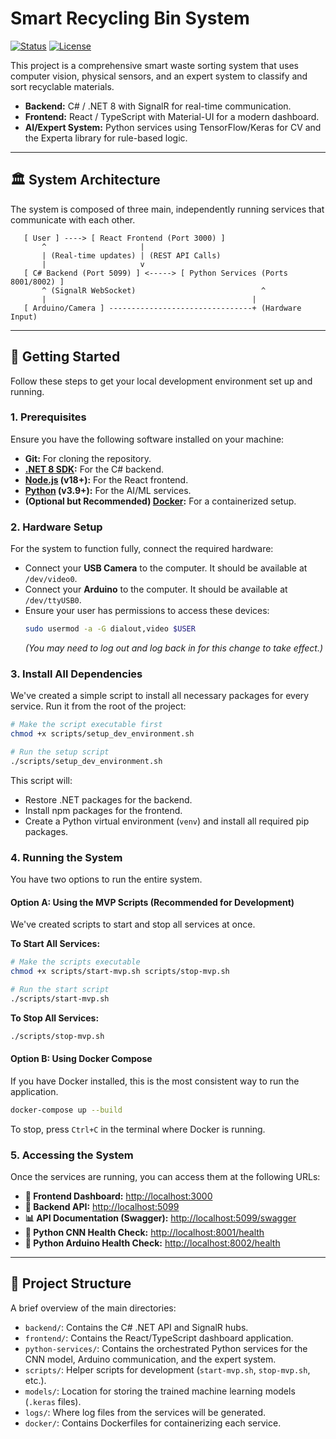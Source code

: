 # Smart Recycling Bin System

[![Status](https://img.shields.io/badge/status-active-success.svg)](https://#)
[![License](https://img.shields.io/badge/license-MIT-blue.svg)](/LICENSE)

This project is a comprehensive smart waste sorting system that uses computer vision, physical sensors, and an expert system to classify and sort recyclable materials.

-   **Backend:** C# / .NET 8 with SignalR for real-time communication.
-   **Frontend:** React / TypeScript with Material-UI for a modern dashboard.
-   **AI/Expert System:** Python services using TensorFlow/Keras for CV and the Experta library for rule-based logic.

---

## 🏛️ System Architecture

The system is composed of three main, independently running services that communicate with each other.

```
   [ User ] ----> [ React Frontend (Port 3000) ]
       ^                     |
       | (Real-time updates) | (REST API Calls)
       |                     v
   [ C# Backend (Port 5099) ] <-----> [ Python Services (Ports 8001/8002) ]
       ^ (SignalR WebSocket)                            ^
       |                                              |
   [ Arduino/Camera ] --------------------------------+ (Hardware Input)
```

---

## 🚀 Getting Started

Follow these steps to get your local development environment set up and running.

### 1. Prerequisites

Ensure you have the following software installed on your machine:

-   **Git:** For cloning the repository.
-   **[.NET 8 SDK](https://dotnet.microsoft.com/download/dotnet/8.0):** For the C# backend.
-   **[Node.js](https://nodejs.org/) (v18+):** For the React frontend.
-   **[Python](https://www.python.org/downloads/) (v3.9+):** For the AI/ML services.
-   **(Optional but Recommended) [Docker](https://www.docker.com/products/docker-desktop/):** For a containerized setup.

### 2. Hardware Setup

For the system to function fully, connect the required hardware:

-   Connect your **USB Camera** to the computer. It should be available at `/dev/video0`.
-   Connect your **Arduino** to the computer. It should be available at `/dev/ttyUSB0`.
-   Ensure your user has permissions to access these devices:
    ```bash
    sudo usermod -a -G dialout,video $USER
    ```
    *(You may need to log out and log back in for this change to take effect.)*

### 3. Install All Dependencies

We've created a simple script to install all necessary packages for every service. Run it from the root of the project:

```bash
# Make the script executable first
chmod +x scripts/setup_dev_environment.sh

# Run the setup script
./scripts/setup_dev_environment.sh
```
This script will:
- Restore .NET packages for the backend.
- Install npm packages for the frontend.
- Create a Python virtual environment (`venv`) and install all required pip packages.

### 4. Running the System

You have two options to run the entire system.

#### Option A: Using the MVP Scripts (Recommended for Development)

We've created scripts to start and stop all services at once.

**To Start All Services:**
```bash
# Make the scripts executable
chmod +x scripts/start-mvp.sh scripts/stop-mvp.sh

# Run the start script
./scripts/start-mvp.sh
```

**To Stop All Services:**
```bash
./scripts/stop-mvp.sh
```

#### Option B: Using Docker Compose

If you have Docker installed, this is the most consistent way to run the application.

```bash
docker-compose up --build
```
To stop, press `Ctrl+C` in the terminal where Docker is running.

### 5. Accessing the System

Once the services are running, you can access them at the following URLs:

-   **📱 Frontend Dashboard:** [http://localhost:3000](http://localhost:3000)
-   **🏢 Backend API:** [http://localhost:5099](http://localhost:5099)
-   **📊 API Documentation (Swagger):** [http://localhost:5099/swagger](http://localhost:5099/swagger)
-   **🐍 Python CNN Health Check:** [http://localhost:8001/health](http://localhost:8001/health)
-   **🐍 Python Arduino Health Check:** [http://localhost:8002/health](http://localhost:8002/health)

---

## 📁 Project Structure

A brief overview of the main directories:

-   `backend/`: Contains the C# .NET API and SignalR hubs.
-   `frontend/`: Contains the React/TypeScript dashboard application.
-   `python-services/`: Contains the orchestrated Python services for the CNN model, Arduino communication, and the expert system.
-   `scripts/`: Helper scripts for development (`start-mvp.sh`, `stop-mvp.sh`, etc.).
-   `models/`: Location for storing the trained machine learning models (`.keras` files).
-   `logs/`: Where log files from the services will be generated.
-   `docker/`: Contains Dockerfiles for containerizing each service.
